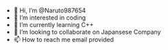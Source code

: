 - 👋 Hi, I’m @Naruto987654
- 👀 I’m interested in coding
- 🌱 I’m currently learning C++
- 💞️ I’m looking to collaborate on Japansese Company
- 📫 How to reach me email provided

<!---
Naruto987654/Naruto987654 is a ✨ special ✨ repository because its `README.md` (this file) appears on your GitHub profile.
You can click the Preview link to take a look at your changes.
--->
